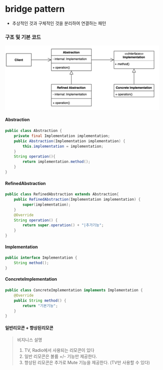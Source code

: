 # bridge pattern 
- 추상적인 것과 구체적인 것을 분리하여 연결하는 패턴

### 구조 및 기본 코드 
![img.png](img.png)


#### Abstraction
```java
public class Abstraction {
    private final Implementation implementation;
    public Abstraction(Implementation implementation) {
        this.implementation = implementation;
    }
    String operation(){
        return implementation.method();
    }
}
```

#### RefinedAbstraction
```java
public class RefinedAbstraction extends Abstraction{
    public RefinedAbstraction(Implementation implementation) {
        super(implementation);
    }
    @Override
    String operation() {
        return super.operation() + "|추가기능";
    }
}
```

#### Implementation
```java
public interface Implementation {
    String method();
}
```

#### ConcreteImplementation
```java
public class ConcreteImplementation implements Implementation {
    @Override
    public String method() {
        return "기본기능";
    }
}
```

#### 일반리모콘 + 향상된리모콘
> 비지니스 설명
> 1. TV, Radio에서 사용되는 리모콘이 있다
> 2. 일반 리모콘은 볼륨 +/- 기능만 제공한다.
> 3. 향상된 리모콘은 추가로 Mute 기능을 제공한다. (TV만 사용할 수 있다)